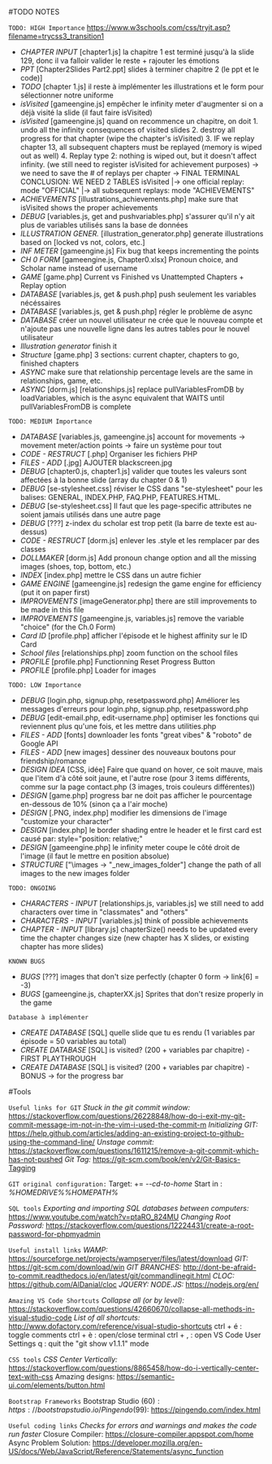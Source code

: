 ﻿#TODO NOTES

`TODO: HIGH Importance`
https://www.w3schools.com/css/tryit.asp?filename=trycss3_transition1
- *CHAPTER INPUT*       [chapter1.js]                                   la chapitre 1 est terminé jusqu'à la slide 129, donc il va falloir valider le reste + rajouter les émotions
- *PPT*                 [Chapter2Slides Part2.ppt]                      slides à terminer chapitre 2 (le ppt et le code)]
- *TODO*                [chapter 1.js]                                  il reste à implémenter les illustrations et le form pour sélectionner notre uniforme
- *isVisited*           [gameengine.js]                                 empêcher le infinity meter d'augmenter si on a déjà visité la slide (il faut faire isVisited)
- *isVisited*           [gameengine.js]                                 quand on recommence un chapitre, on doit
                                                                            1. undo all the infinity consequences of visited slides
                                                                            2. destroy all progress for that chapter (wipe the chapter's isVisited)
                                                                            3. IF we replay chapter 13, all subsequent chapters must be replayed (memory is wiped out as well)
                                                                            4. Replay type 2: nothing is wiped out, but it doesn't affect infinity. (we still need to register isVisited for achievement purposes)
                                                                                -> we need to save the # of replays per chapter
                                                                                -> FINAL TERMINAL CONCLUSION: WE NEED 2 TABLES isVisited
                                                                                    |-> one official replay: mode "OFFICIAL"
                                                                                    |-> all subsequent replays: mode "ACHIEVEMENTS"
- *ACHIEVEMENTS*        [illustrations_achievements.php]                make sure that isVisited shows the proper achievements
- *DEBUG*               [variables.js, get and pushvariables.php]       s'assurer qu'il n'y ait plus de variables utilisés sans la base de données
- *ILLUSTRATION GENER.* [illustration_generator.php]                    generate illustrations based on [locked vs not, colors, etc.]
- *INF METER*           [gameengine.js]                                 Fix bug that keeps incrementing the points
- *CH 0 FORM*           [gameengine.js, Chapter0.xlsx]                  Pronoun choice, and Scholar name instead of username
- *GAME*                [game.php]                                      Current vs Finished vs Unattempted Chapters + Replay option
- *DATABASE*            [variables.js, get & push.php]                  push seulement les variables nécéssaires
- *DATABASE*            [variables.js, get & push.php]                  régler le problème de async
- *DATABASE*                                                            créer un nouvel utilisateur ne crée que le nouveau compte et n'ajoute pas une nouvelle ligne dans les autres tables pour le nouvel utilisateur
- *Illustration generator*                                              finish it
- *Structure*           [game.php]                                      3 sections: current chapter, chapters to go, finished chapters
- *ASYNC*             make sure that relationship percentage levels are the same in relationships, game, etc.
- *ASYNC*                 [dorm.js]
                          [relationships.js]                            replace pullVariablesFromDB by loadVariables, which is the async equivalent that WAITS until pullVariablesFromDB is complete

`TODO: MEDIUM Importance`
- *DATABASE*            [variables.js, gameengine.js]                   account for movements -> movement meter/action points -> faire un système pour tout
- *CODE - RESTRUCT*     [.php]                                          Organiser les fichiers PHP
- *FILES - ADD*         [.jpg]                                          AJOUTER blackscreen.jpg
- *DEBUG*               [chapter0.js, chapter1.js]                      valider que toutes les valeurs sont affectées à la bonne slide (array du chapter 0 & 1)
- *DEBUG*               [se-stylesheet.css]                             réviser le CSS dans "se-stylesheet" pour les balises: GENERAL, INDEX.PHP, FAQ.PHP, FEATURES.HTML.
- *DEBUG*               [se-stylesheet.css]                             Il faut que les page-specific attributes ne soient jamais utilisés dans une autre page
- *DEBUG*               [???]                                           z-index du scholar est trop petit (la barre de texte est au-dessus)
- *CODE - RESTRUCT*     [dorm.js]                                       enlever les .style et les remplacer par des classes
- *DOLLMAKER*           [dorm.js]                                       Add pronoun change option and all the missing images (shoes, top, bottom, etc.)
- *INDEX*               [index.php]                                     mettre le CSS dans un autre fichier
- *GAME ENGINE*         [gameengine.js]                                 redesign the game engine for efficiency (put it on paper first)
- *IMPROVEMENTS*        [imageGenerator.php]                            there are still improvements to be made in this file
- *IMPROVEMENTS*        [gameengine.js, variables.js]                   remove the variable "choice" (for the Ch.0 Form)
- *Card ID*             [profile.php]                                   afficher l'épisode et le highest affinity sur le ID Card
- *School files*        [relationships.php]                             zoom function on the school files
- *PROFILE*             [profile.php]                                   Functionning Reset Progress Button
- *PROFILE*             [profile.php]                                   Loader for images

`TODO: LOW Importance`
- *DEBUG*               [login.php, signup.php, resetpassword.php]      Améliorer les messages d'erreurs pour login.php, signup.php, resetpassword.php
- *DEBUG*               [edit-email.php, edit-username.php]             optimiser les fonctions qui reviennent plus qu'une fois, et les mettre dans utilities.php
- *FILES - ADD*         [fonts]                                         downloader les fonts "great vibes" & "roboto" de Google API
- *FILES - ADD*         [new images]                                    dessiner des nouveaux boutons pour friendship/romance
- *DESIGN IDEA*         [CSS, idée]                                     Faire que quand on hover, ce soit mauve, mais que l'item d'à côté soit jaune, et l'autre rose (pour 3 items différents, comme sur la page contact.php (3 images, trois couleurs différentes))
- *DESIGN*              [game.php]                                      progress bar ne doit pas afficher le pourcentage en-dessous de 10% (sinon ça a l'air moche)
- *DESIGN*              [.PNG, index.php]                               modifier les dimensions de l'image "customize your character"
- *DESIGN*              [index.php]                                     le border shading entre le header et le first card est causé par: style="position: relative;"
- *DESIGN*              [gameengine.php]                                le infinity meter coupe le côté droit de l'image (il faut le mettre en position absolue)
- *STRUCTURE*           ["\images -> "\_new_images_folder"]             change the path of all images to the new images folder

`TODO: ONGOING`
- *CHARACTERS - INPUT*  [relationships.js, variables.js]                we still need to add characters over time in "classmates" and "others"
- *CHARACTERS - INPUT*  [variables.js]                                  think of possible achievements
- *CHAPTER - INPUT*     [library.js]                                    chapterSize() needs to be updated every time the chapter changes size (new chapter has X slides, or existing chapter has more slides)

`KNOWN BUGS`
- *BUGS*                [???]                                           images that don't size perfectly (chapter 0 form -> link[6] = -3)
- *BUGS*                [gameengine.js, chapterXX.js]                   Sprites that don't resize properly in the game

`Database à implémenter`
- *CREATE DATABASE*     [SQL]                                           quelle slide que tu es rendu (1 variables par épisode = 50 variables au total)
- *CREATE DATABASE*     [SQL]                                           is visited? (200 + variables par chapitre) - FIRST PLAYTHROUGH
- *CREATE DATABASE*     [SQL]                                           is visited? (200 + variables par chapitre) - BONUS -> for the progress bar

#Tools

`Useful links for GIT`
*Stuck in the git commit window:* https://stackoverflow.com/questions/26228848/how-do-i-exit-my-git-commit-message-im-not-in-the-vim-i-used-the-commit-m
*Initializing GIT:* https://help.github.com/articles/adding-an-existing-project-to-github-using-the-command-line/
*Unstage commit:* https://stackoverflow.com/questions/1611215/remove-a-git-commit-which-has-not-pushed
*Git Tag:* https://git-scm.com/book/en/v2/Git-Basics-Tagging

`GIT original configuration:`
Target: += *--cd-to-home*
Start in : *%HOMEDRIVE%%HOMEPATH%*

`SQL tools`
*Exporting and importing SQL databases between computers:* https://www.youtube.com/watch?v=ptaRO_824MU
*Changing Root Password:* https://stackoverflow.com/questions/12224431/create-a-root-password-for-phpmyadmin

`Useful install links`
*WAMP:* https://sourceforge.net/projects/wampserver/files/latest/download
*GIT:* https://git-scm.com/download/win
*GIT BRANCHES:* http://dont-be-afraid-to-commit.readthedocs.io/en/latest/git/commandlinegit.html
*CLOC:* https://github.com/AlDanial/cloc
*JQUERY:* 
*NODE.JS:* https://nodejs.org/en/

`Amazing VS Code Shortcuts`
*Collapse all (or by level):* https://stackoverflow.com/questions/42660670/collapse-all-methods-in-visual-studio-code
*List of all shortcuts:* http://www.dofactory.com/reference/visual-studio-shortcuts
ctrl + é : toggle comments
ctrl + è : open/close terminal
ctrl + , : open VS Code User Settings
q : quit the "git show v1.1.1" mode

`CSS tools`
*CSS Center Vertically:* https://stackoverflow.com/questions/8865458/how-do-i-vertically-center-text-with-css
Amazing designs: https://semantic-ui.com/elements/button.html

`Bootstrap Frameworks`
Bootstrap Studio (60$): https://bootstrapstudio.io/
Pingendo (99$): https://pingendo.com/index.html

`Useful coding links`
*Checks for errors and warnings and makes the code run faster*
Closure Compiler: https://closure-compiler.appspot.com/home
Async Problem Solution: https://developer.mozilla.org/en-US/docs/Web/JavaScript/Reference/Statements/async_function